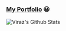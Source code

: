 ### [My Portfolio](https://viraj124.github.io/) 😀 

![Viraz's Github Stats](https://github-readme-stats.vercel.app/api?username=viraj124&count_private=true&show_icons=true&theme=dark&bg_color=0,0f0c29,302b63,24243e)
